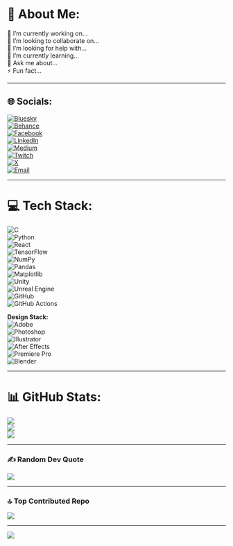 # 💫 About Me:
🔭 I’m currently working on...  
👯 I’m looking to collaborate on...  
🤝 I’m looking for help with...  
🌱 I’m currently learning...  
💬 Ask me about...  
⚡ Fun fact...

---

## 🌐 Socials:
[![Bluesky](https://img.shields.io/badge/bluesky-0285FF?style=for-the-badge&logo=bluesky&logoColor=%23FFFFFF)](https://bsky.app/profile/senthuran-lk.bsky.social)  
[![Behance](https://img.shields.io/badge/Behance-1769ff?style=for-the-badge&logo=behance&logoColor=white)](https://behance.net/SENTHURANLK)  
[![Facebook](https://img.shields.io/badge/Facebook-1877F2?style=for-the-badge&logo=facebook&logoColor=white)](https://facebook.com/lksenthuran)  
[![LinkedIn](https://img.shields.io/badge/LinkedIn-0077B5?style=for-the-badge&logo=linkedin&logoColor=white)](https://linkedin.com/in/SENTHURANLK)  
[![Medium](https://img.shields.io/badge/Medium-12100E?style=for-the-badge&logo=medium&logoColor=white)](https://medium.com/@lksenthuran)  
[![Twitch](https://img.shields.io/badge/Twitch-9146FF?style=for-the-badge&logo=twitch&logoColor=white)](https://twitch.tv/senthuran_lk)  
[![X](https://img.shields.io/badge/X-000000?style=for-the-badge&logo=x&logoColor=white)](https://x.com/LKSENTHURAN)  
[![Email](https://img.shields.io/badge/Email-D14836?style=for-the-badge&logo=gmail&logoColor=white)](mailto:lksenthuran333@gmail.com)

---

# 💻 Tech Stack:
![C](https://img.shields.io/badge/C-00599C?style=flat&logo=c&logoColor=white)  
![Python](https://img.shields.io/badge/Python-3670A0?style=flat&logo=python&logoColor=ffdd54)  
![React](https://img.shields.io/badge/React-20232a?style=flat&logo=react&logoColor=61DAFB)  
![TensorFlow](https://img.shields.io/badge/TensorFlow-FF6F00?style=flat&logo=TensorFlow&logoColor=white)  
![NumPy](https://img.shields.io/badge/NumPy-013243?style=flat&logo=numpy&logoColor=white)  
![Pandas](https://img.shields.io/badge/Pandas-150458?style=flat&logo=pandas&logoColor=white)  
![Matplotlib](https://img.shields.io/badge/Matplotlib-ffffff?style=flat&logo=Matplotlib&logoColor=black)  
![Unity](https://img.shields.io/badge/Unity-000000?style=flat&logo=unity&logoColor=white)  
![Unreal Engine](https://img.shields.io/badge/Unreal%20Engine-313131?style=flat&logo=unrealengine&logoColor=white)  
![GitHub](https://img.shields.io/badge/GitHub-121011?style=flat&logo=github&logoColor=white)  
![GitHub Actions](https://img.shields.io/badge/GitHub%20Actions-2671E5?style=flat&logo=githubactions&logoColor=white)

**Design Stack:**  
![Adobe](https://img.shields.io/badge/Adobe-FF0000?style=flat&logo=adobe&logoColor=white)  
![Photoshop](https://img.shields.io/badge/Photoshop-31A8FF?style=flat&logo=adobe%20photoshop&logoColor=white)  
![Illustrator](https://img.shields.io/badge/Illustrator-FF9A00?style=flat&logo=adobe%20illustrator&logoColor=white)  
![After Effects](https://img.shields.io/badge/After%20Effects-9999FF?style=flat&logo=adobe%20after%20effects&logoColor=white)  
![Premiere Pro](https://img.shields.io/badge/Premiere%20Pro-9999FF?style=flat&logo=adobe%20premiere%20pro&logoColor=white)  
![Blender](https://img.shields.io/badge/Blender-F5792A?style=flat&logo=blender&logoColor=white)

---

# 📊 GitHub Stats:
![](https://github-readme-stats.vercel.app/api?username=SENTHURAN-LK&theme=dark&hide_border=false&include_all_commits=true&count_private=false)  
![](https://nirzak-streak-stats.vercel.app/?user=SENTHURAN-LK&theme=dark&hide_border=false)  
![](https://github-readme-stats.vercel.app/api/top-langs/?username=SENTHURAN-LK&theme=dark&hide_border=false&include_all_commits=true&count_private=false&layout=compact)

---

### ✍️ Random Dev Quote
![](https://quotes-github-readme.vercel.app/api?type=vertical&theme=radical)

---

### 🔝 Top Contributed Repo
![](https://github-contributor-stats.vercel.app/api?username=SENTHURAN-LK&limit=5&theme=dark&combine_all_yearly_contributions=true)

---

[![](https://visitcount.itsvg.in/api?id=SENTHURAN-LK&icon=1&color=0)](https://visitcount.itsvg.in)

<!-- Proudly created with GPRM (https://gprm.itsvg.in) -->
